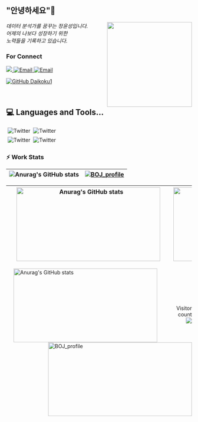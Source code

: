 <h2> "안녕하세요"👋 </h2>
<img align='right' src="https://user-images.githubusercontent.com/50973778/144942576-b2f10b31-e628-43e4-b7da-3cc2144a5b73.gif" width="230">
<p><em> 데이터 분석가를 꿈꾸는 정윤성입니다.</br> 어제의 나보다 성장하기 위한 </br> 노력들을 기록하고 있습니다.</em></p>

### For Connect
<a href="https://blog.naver.com/jjys9047" target="_blank"><img src="https://img.shields.io/badge/-BLOG-brightgreen?style=flat-square&logo=Bloglovin&logoColor=white">
<a href="https://mail.google.com/mail/?view=cm&amp;fs=1&amp;to=jys9047@gmail.com" target="_blank"><img src="https://img.shields.io/badge/-Gmail-c14438?style=flat-square&logo=Gmail&logoColor=white" alt="Email">
<a href="mailto:jjys9047@naver.com" target="_blank"><img src="https://img.shields.io/badge/-Naver-brightgreen?style=flat-square&logo=Naver&logoColor=white" alt="Email">

[![GitHub Daikoku1](https://img.shields.io/github/followers/Daikoku1?label=follow&style=social)](https://github.com/Daikoku1)

</br>

## 💻 Languages and Tools...
<img src="https://www.vectorlogo.zone/logos/python/python-ar21.svg" alt="Twitter" style="vertical-align:top; margin:4px"><img src="https://www.vectorlogo.zone/logos/mysql/mysql-ar21.svg" alt="Twitter" style="vertical-align:top; margin:4px">   
<img src="https://www.vectorlogo.zone/logos/github/github-ar21.svg" alt="Twitter" style="vertical-align:top; margin:4px"><img src="https://www.vectorlogo.zone/logos/visualstudio_code/visualstudio_code-ar21.svg" alt="Twitter" style="vertical-align:top; margin:4px">

### ⚡ Work Stats
![Anurag's GitHub stats](https://github-readme-stats.vercel.app/api?username=Daikoku1&show_icons=true&theme=midnight-purple) |[![BOJ_profile](http://mazassumnida.wtf/api/v2/generate_badge?boj=jys9047)](https://solved.ac/jys9047)
|:-:|:-:|

<img src="https://github-readme-stats.vercel.app/api?username=Daikoku1&show_icons=true&theme=midnight-purple" alt="Anurag's GitHub stats" width="390" height="200" hspace="20"/>|<img src="http://mazassumnida.wtf/api/v2/generate_badge?boj=jys9047" alt="BOJ_profile" width="390" height="200" />
|:-:|:-:|

<img align="left" src="https://github-readme-stats.vercel.app/api?username=Daikoku1&show_icons=true&theme=midnight-purple" alt="Anurag's GitHub stats" width="390" height="200" hspace="20"/>
<img align="right" src="http://mazassumnida.wtf/api/v2/generate_badge?boj=jys9047" alt="BOJ_profile" width="390" height="200" />
<br/></br><br/><br/><br/>


<p align="right"> 
  Visitor count<br>
  <img src="https://profile-counter.glitch.me/Daikoku1/count.svg" />
</p>

